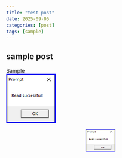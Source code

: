 ```yaml
---
title: "test post"
date: 2025-09-05
categories: [post]
tags: [sample]
---
```


## sample post

Sample<br>
![test pic](/assets/img/06_read_successful.png)

<img src="/assets/img/06_read_successful.png" 
        alt="Picture" 
        width="80"
        height="60"
        style="display: block; margin: 0 auto; align:left "/>
